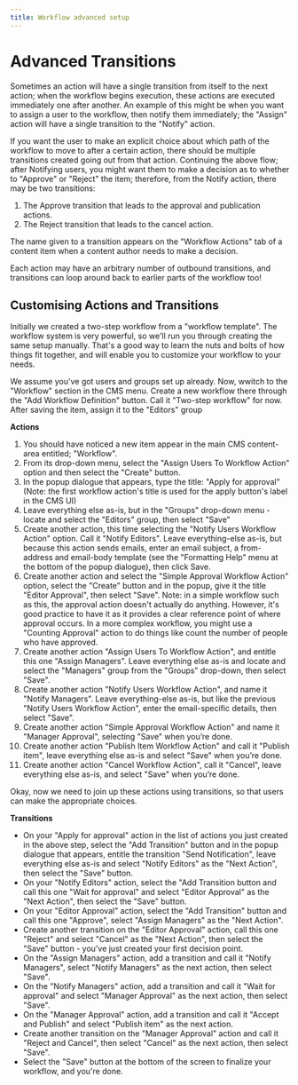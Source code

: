```yaml
---
title: Workflow advanced setup
---
```


# Advanced Transitions

Sometimes an action will have a single transition from itself to the next action; when the workflow begins execution,
these actions are executed immediately one after another. An example of this might be when you want to assign a user to the workflow,
then notify them immediately; the "Assign" action will have a single transition to the "Notify" action.

If you want the user to make an explicit choice about which path of the workflow to move to after a certain action,
there should be multiple transitions created going out from that action. Continuing the above flow; after Notifying users,
you might want them to make a decision as to whether to "Approve" or "Reject" the item; therefore, from the Notify action, there may be two transitions:

1. The Approve transition that leads to the approval and publication actions.
2. The Reject transition that leads to the cancel action.

The name given to a transition appears on the "Workflow Actions" tab of a content item when a content author needs to make a decision.

Each action may have an arbitrary number of outbound transitions, and transitions can loop around back to earlier parts of the workflow too!

## Customising Actions and Transitions

Initially we created a two-step workflow from a "workflow template".
The workflow system is very powerful, so we'll run you through
creating the same setup manually. That's a good way to learn the nuts
and bolts of how things fit together, and will enable you to
customize your workflow to your needs.

We assume you've got users and groups set up already.
Now, wwitch to the "Workflow" section in the CMS menu. Create a new workflow there
through the "Add Workflow Definition" button. Call it "Two-step workflow" for now. After saving the item, assign it to the "Editors" group

**Actions**

1. You should have noticed a new item appear in the main CMS content-area entitled; "Workflow". 
2. From its drop-down menu, select the "Assign Users To Workflow Action" option and then select the "Create" button.
3. In the popup dialogue that appears, type the title: "Apply for approval" (Note: the first workflow action's title is used for the apply button's label in the CMS UI)
4. Leave everything else as-is, but in the "Groups" drop-down menu - locate and select the "Editors" group, then select "Save"
5. Create another action, this time selecting the "Notify Users Workflow Action" option. Call it "Notify Editors". Leave everything-else as-is, but because this action sends emails, enter an email subject, a from-address and email-body template (see the "Formatting Help" menu at the bottom of the popup dialogue), then click Save.
6. Create another action and select the "Simple Approval Workflow Action" option, select the "Create" button and in the popup, give it the title "Editor Approval", then select "Save". Note: in a simple workflow such as this, the approval action doesn't actually do anything. However, it's good practice to have it as it provides a clear reference point of where approval occurs. In a more complex workflow, you might use a "Counting Approval" action to do things like count the number of people who have approved.
7. Create another action "Assign Users To Workflow Action", and entitle this one "Assign Managers". Leave everything else as-is and locate and select the "Managers" group from the "Groups" drop-down, then select "Save".
8. Create another action "Notify Users Workflow Action", and name it "Notify Managers". Leave everything-else as-is, but like the previous "Notify Users Workflow Action", enter the email-specific details, then select "Save".
9. Create another action "Simple Approval Workflow Action" and name it "Manager Approval", selecting "Save" when you’re done.
10. Create another action "Publish Item Workflow Action" and call it "Publish item", leave everything else as-is and select "Save" when you’re done.
11. Create another action "Cancel Workflow Action", call it "Cancel", leave everything else as-is, and select "Save" when you’re done.

Okay, now we need to join up these actions using transitions, so that users can make the appropriate choices.

**Transitions**

* On your "Apply for approval" action in the list of actions you just created in the above step, select the "Add Transition" button and in the popup dialogue that appears, entitle the transition "Send Notification", leave everything else as-is and select "Notify Editors" as the "Next Action", then select the "Save" button.
* On your "Notify Editors" action, select the "Add Transition button and call this one "Wait for approval" and select "Editor Approval" as the "Next Action", then select the "Save" button.
* On your "Editor Approval" action, select the "Add Transition" button and call this one "Approve", select "Assign Managers" as the "Next Action".
* Create another transition on the "Editor Approval" action, call this one "Reject" and select "Cancel" as the "Next Action", then select the "Save" button - you've just created your first decision point.
* On the "Assign Managers" action, add a transition and call it "Notify Managers", select "Notify Managers" as the next action, then select "Save".
* On the "Notify Managers" action, add a transition and call it "Wait for approval" and select "Manager Approval" as the next action, then select "Save".
* On the "Manager Approval" action, add a transition and call it "Accept and Publish" and select "Publish item" as the next action.
* Create another transition on the "Manager Approval" action and call it "Reject and Cancel", then select "Cancel" as the next action, then select "Save".
* Select the "Save" button at the bottom of the screen to finalize your workflow, and you're done.
